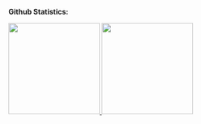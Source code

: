 
**Github Statistics:**
<p align="left">
<a href="https://github.com/rirism">
  <img height="180em" src="https://github-readme-stats-eight-theta.vercel.app/api?username=rirism&show_icons=true&theme=algolia&include_all_commits=true&count_private=true"/>
  <img height="180em" src="https://github-readme-stats-eight-theta.vercel.app/api/top-langs/?username=rirism&layout=compact&langs_count=8&theme=algolia"/>
</a>
</p>




<!--
**obap2001/obap2001** is a ✨ _special_ ✨ repository because its `README.md` (this file) appears on your GitHub profile.

Here are some ideas to get you started:

- 🔭 I’m currently working on ...
- 🌱 I’m currently learning ...
- 👯 I’m looking to collaborate on ...
- 🤔 I’m looking for help with ...
- 💬 Ask me about ...
- 📫 How to reach me: ...
- 😄 Pronouns: ...
- ⚡ Fun fact: ...
-->
